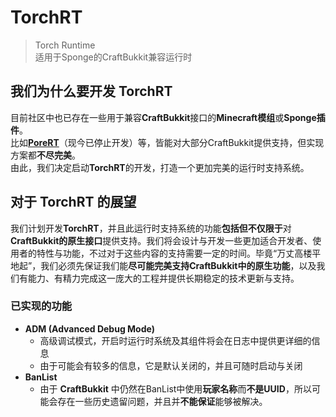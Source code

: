 # TorchRT
> Torch Runtime  
> 适用于Sponge的CraftBukkit兼容运行时

## 我们为什么要开发 TorchRT
目前社区中也已存在一些用于兼容**CraftBukkit**接口的**Minecraft模组**或**Sponge插件**。  
比如[**PoreRT**](https://github.com/Maxqia/PoreRT)（现今已停止开发）等，皆能对大部分CraftBukkit提供支持，但实现方案都**不尽完美**。  
由此，我们决定启动**TorchRT**的开发，打造一个更加完美的运行时支持系统。   

## 对于 TorchRT 的展望
我们计划开发**TorchRT**，并且此运行时支持系统的功能**包括但不仅限于**对**CraftBukkit的原生接口**提供支持。我们将会设计与开发一些更加适合开发者、使用者的特性与功能，不过对于这些内容的支持需要一定的时间。毕竟“万丈高楼平地起”，我们必须先保证我们能**尽可能完美支持CraftBukkit中的原生功能**，以及我们有能力、有精力完成这一庞大的工程并提供长期稳定的技术更新与支持。

### 已实现的功能
* **ADM (Advanced Debug Mode)**
   * 高级调试模式，开启时运行时系统及其组件将会在日志中提供更详细的信息
   * 由于可能会有较多的信息，它是默认关闭的，并且可随时启动与关闭
* **BanList**
   * 由于 **CraftBukkit** 中仍然在BanList中使用**玩家名称**而**不是UUID**，所以可能会存在一些历史遗留问题，并且并**不能保证**能够被解决。